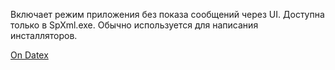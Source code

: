 Включает режим приложения без показа сообщений через UI. Доступна только в SpXml.exe. Обычно используется для написания инсталляторов.

[On Datex](http://docs.datex.ru/article.htm?id=7172076235998782737)